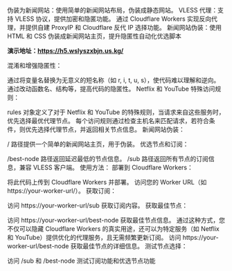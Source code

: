 伪装为新闻网站：使用简单的新闻网站布局，伪装成静态网站。 VLESS 代理：支持 VLESS 协议，提供加密和隐匿功能。 通过 Cloudflare Workers 实现反向代理，并提供自建 ProxyIP 和 Cloudflare 反代 IP 选择功能。 新闻网站伪装：使用 HTML 和 CSS 伪装成新闻网站主页，提升隐匿性自动化优选脚本

**演示地址：https://h5.wslyszxbjn.us.kg/**

混淆和增强隐匿性：

通过将变量名替换为无意义的短名称（如 r, i, t, u, s），使代码难以理解和逆向。
通过改动函数名、结构等，提高代码的隐匿性。
Netflix 和 YouTube 特殊访问规则：

rules 对象定义了对于 Netflix 和 YouTube 的特殊规则，当请求来自这些服务时，优先选择最优代理节点。
每个访问规则通过检查主机名来匹配请求，若符合条件，则优先选择代理节点，并返回相关节点信息。
新闻网站伪装：

/ 路径提供一个简单的新闻网站主页，用于伪装。
优选节点和订阅：

/best-node 路径返回延迟最低的节点信息。
/sub 路径返回所有节点的订阅信息，兼容 VLESS 客户端。
使用方法：
部署到 Cloudflare Workers：

将此代码上传到 Cloudflare Workers 并部署。
访问您的 Worker URL（如 https://your-worker-url/）。
获取订阅：

访问 https://your-worker-url/sub 获取订阅内容。
获取最佳节点：

访问 https://your-worker-url/best-node 获取最佳节点信息。
通过这种方式，您不仅可以隐藏 Cloudflare Workers 的真实用途，还可以为特定服务（如 Netflix 和 YouTube）提供优化的代理服务，且无需频繁更新订阅。
访问 https://your-worker-url/best-node 获取最佳节点的详细信息。
测试节点选择：

访问 /sub 和 /best-node 测试订阅功能和优选节点功能
